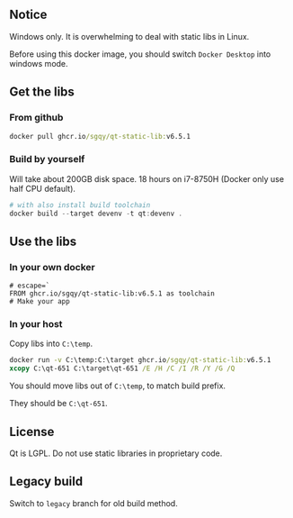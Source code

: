 ## Notice

Windows only. It is overwhelming to deal with static libs in Linux.

Before using this docker image, you should switch `Docker Desktop` into windows mode.

## Get the libs

### From github

```cmd
docker pull ghcr.io/sgqy/qt-static-lib:v6.5.1
```

### Build by yourself

Will take about 200GB disk space. 18 hours on i7-8750H (Docker only use half CPU default).

```ps1
# with also install build toolchain
docker build --target devenv -t qt:devenv .
```

## Use the libs

### In your own docker

```docker
# escape=`
FROM ghcr.io/sgqy/qt-static-lib:v6.5.1 as toolchain
# Make your app
```

### In your host

Copy libs into `C:\temp`.

```cmd
docker run -v C:\temp:C:\target ghcr.io/sgqy/qt-static-lib:v6.5.1
xcopy C:\qt-651 C:\target\qt-651 /E /H /C /I /R /Y /G /Q
```

You should move libs out of `C:\temp`, to match build prefix.

They should be `C:\qt-651`.

## License

Qt is LGPL. Do not use static libraries in proprietary code.

## Legacy build

Switch to `legacy` branch for old build method.
